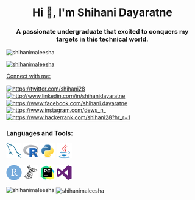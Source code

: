 <h1 align="center">Hi 👋, I'm Shihani Dayaratne</h1>
<h3 align="center">A passionate undergraduate that excited to conquers my targets in this technical world.</h3>


<p align="left"> <img src="https://komarev.com/ghpvc/?username=shihanimaleesha&label=Profile%20views&color=0e75b6&style=flat" alt="shihanimaleesha" /> </p>

<p align="left"> <a href="https://github.com/ryo-ma/github-profile-trophy"><img src="https://github-profile-trophy.vercel.app/?username=shihanimaleesha" alt="shihanimaleesha" /></a> </p>

<p align="left"> <a href="https://twitter.com/https://twitter.com/shihanidayaratne" target="blank"><img 
- 📫 How to reach me **shihani28@outlook.com**

<h3 align="left">Connect with me:</h3>
<p align="left">
<a href="https://twitter.com/shihani28" target="blank"><img align="center" src="https://raw.githubusercontent.com/rahuldkjain/github-profile-readme-generator/master/src/images/icons/Social/twitter.svg" alt="https://twitter.com/shihani28" height="30" width="40" /></a>
<a href="https://www.linkedin.com/in/shihani-dayaratne-0407a221b/" target="blank"><img align="center" src="https://raw.githubusercontent.com/rahuldkjain/github-profile-readme-generator/master/src/images/icons/Social/linked-in-alt.svg" alt="http://www.linkedin.com/in/shihanidayaratne" height="30" width="40" /></a>
<a href="https://www.facebook.com/public/Shirani-Dayaratne" target="blank"><img align="center" src="https://raw.githubusercontent.com/rahuldkjain/github-profile-readme-generator/master/src/images/icons/Social/facebook.svg" alt="https://www.facebook.com/shihani.dayaratne" height="30" width="40" /></a>
<a href="https://www.instagram.com/shi_haa_nii" target="blank"><img align="center" src="https://raw.githubusercontent.com/rahuldkjain/github-profile-readme-generator/master/src/images/icons/Social/instagram.svg" alt="https://www.instagram.com/dews_n_" height="30" width="40" /></a>
<a href="https://www.hackerrank.com/shihani28?hr_r=1" target="blank"><img align="center" src="https://raw.githubusercontent.com/rahuldkjain/github-profile-readme-generator/master/src/images/icons/Social/hackerrank.svg" alt="https://www.hackerrank.com/shihani28?hr_r=1" height="30" width="40" /></a>
</p>

<h3 align="left">Languages and Tools:</h3>
<p align="left">
   <img src="https://raw.githubusercontent.com/devicons/devicon/master/icons/mysql/mysql-original.svg" alt="T-SQL" width="40" height="40"/>
   <img src="https://raw.githubusercontent.com/devicons/devicon/master/icons/r/r-original.svg" alt="R" width="40" height="40"/>
   <img src="https://raw.githubusercontent.com/devicons/devicon/master/icons/python/python-original.svg" alt="Python" width="40" height="40"/>
   <img src="https://raw.githubusercontent.com/devicons/devicon/master/icons/java/java-original.svg" alt="Java" width="40" height="40"/>
</p>
<p align="left">
   <img src="https://raw.githubusercontent.com/devicons/devicon/master/icons/rstudio/rstudio-original.svg" alt="RStudio" width="40" height="40"/>
   <img src="https://raw.githubusercontent.com/devicons/devicon/master/icons/microsoftsqlserver/microsoftsqlserver-plain.svg" alt="MS SQL" width="40" height="40"/>
   <img src="https://raw.githubusercontent.com/devicons/devicon/master/icons/pycharm/pycharm-original.svg" alt="PyCharm" width="40" height="40"/>
   <img src="https://raw.githubusercontent.com/devicons/devicon/master/icons/visualstudio/visualstudio-plain.svg" alt="VS Code" width="40" height="40"/>
</p>

<p><img align="left" src="https://github-readme-stats.vercel.app/api/top-langs?username=shihanimaleesha&show_icons=true&locale=en&layout=compact" alt="shihanimaleesha" /></p>

<p>&nbsp;<img align="center" src="https://github-readme-stats.vercel.app/api?username=shihanimaleesha&show_icons=true&locale=en" alt="shihanimaleesha" /></p>



